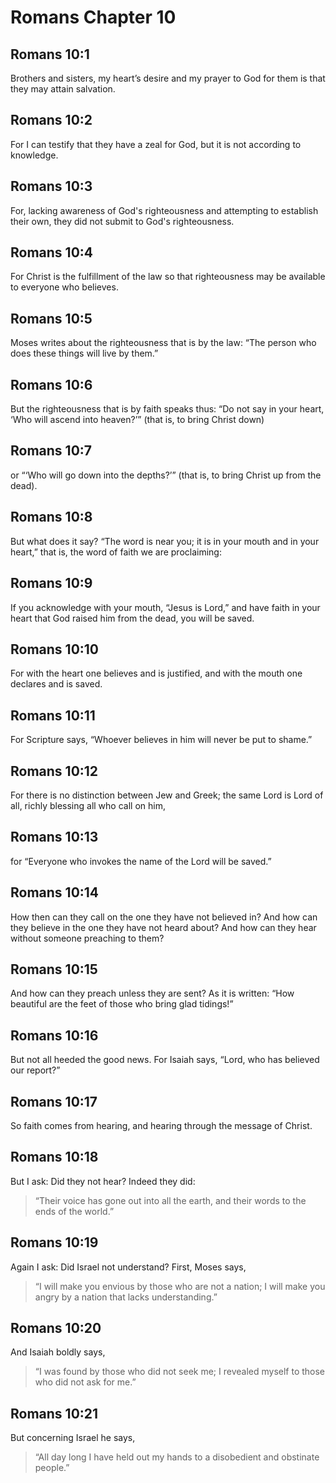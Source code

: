 # Romans Chapter 10

## Romans 10:1

Brothers and sisters, my heart’s desire and my prayer to God for them is that they may attain salvation.

## Romans 10:2

For I can testify that they have a zeal for God, but it is not according to knowledge.

## Romans 10:3

For, lacking awareness of God's righteousness and attempting to establish their own, they did not submit to God's righteousness.

## Romans 10:4

For Christ is the fulfillment of the law so that righteousness may be available to everyone who believes.

## Romans 10:5

Moses writes about the righteousness that is by the law: “The person who does these things will live by them.”

## Romans 10:6

But the righteousness that is by faith speaks thus: “Do not say in your heart, ‘Who will ascend into heaven?’” (that is, to bring Christ down)

## Romans 10:7

or “‘Who will go down into the depths?’” (that is, to bring Christ up from the dead).

## Romans 10:8

But what does it say? “The word is near you; it is in your mouth and in your heart,” that is, the word of faith we are proclaiming:

## Romans 10:9

If you acknowledge with your mouth, “Jesus is Lord,” and have faith in your heart that God raised him from the dead, you will be saved.

## Romans 10:10

For with the heart one believes and is justified, and with the mouth one declares and is saved.

## Romans 10:11

For Scripture says, “Whoever believes in him will never be put to shame.”

## Romans 10:12

For there is no distinction between Jew and Greek; the same Lord is Lord of all, richly blessing all who call on him,

## Romans 10:13

for “Everyone who invokes the name of the Lord will be saved.”

## Romans 10:14

How then can they call on the one they have not believed in? And how can they believe in the one they have not heard about? And how can they hear without someone preaching to them?

## Romans 10:15

And how can they preach unless they are sent? As it is written: “How beautiful are the feet of those who bring glad tidings!”

## Romans 10:16

But not all heeded the good news. For Isaiah says, “Lord, who has believed our report?”

## Romans 10:17

So faith comes from hearing, and hearing through the message of Christ.

## Romans 10:18

But I ask: Did they not hear? Indeed they did:

> “Their voice has gone out into all the earth,
> and their words to the ends of the world.”

## Romans 10:19

Again I ask: Did Israel not understand? First, Moses says,

> “I will make you envious by those who are not a nation;
> I will make you angry by a nation that lacks understanding.”

## Romans 10:20

And Isaiah boldly says,

> “I was found by those who did not seek me;
> I revealed myself to those who did not ask for me.”

## Romans 10:21

But concerning Israel he says,

> “All day long I have held out my hands
> to a disobedient and obstinate people.”

